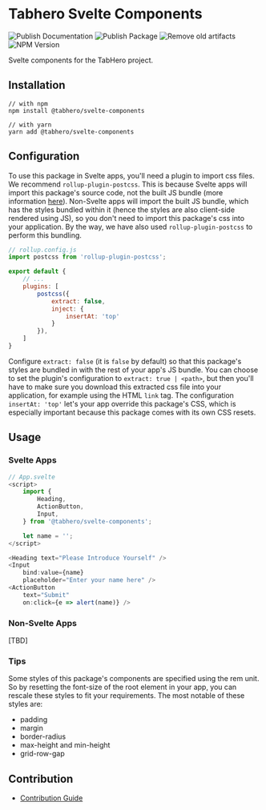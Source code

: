 # Tabhero Svelte Components

![Publish Documentation](https://github.com/tabhero/svelte-components/workflows/Publish%20Documentation/badge.svg)
![Publish Package](https://github.com/tabhero/svelte-components/workflows/Publish%20Package/badge.svg)
![Remove old artifacts](https://github.com/tabhero/svelte-components/workflows/Remove%20old%20artifacts/badge.svg)
![NPM Version](https://img.shields.io/npm/v/@tabhero/svelte-components?color=blue)

Svelte components for the TabHero project.

## Installation

```
// with npm
npm install @tabhero/svelte-components

// with yarn
yarn add @tabhero/svelte-components
```

## Configuration

To use this package in Svelte apps, you'll need a plugin to import css files. We recommend `rollup-plugin-postcss`. This is because Svelte apps will import this package's source code, not the built JS bundle (more information [here](https://github.com/sveltejs/component-template#consuming-components)). Non-Svelte apps will import the built JS bundle, which has the styles bundled within it (hence the styles are also client-side rendered using JS), so you don't need to import this package's css into your application. By the way, we have also used `rollup-plugin-postcss` to perform this bundling.

```js
// rollup.config.js
import postcss from 'rollup-plugin-postcss';

export default {
    // ...
    plugins: [
        postcss({
            extract: false,
            inject: {
                insertAt: 'top'
            }
        }),
    ]
}
```

Configure `extract: false` (it is `false` by default) so that this package's styles are bundled in with the rest of your app's JS bundle. You can choose to set the plugin's configuration to `extract: true | <path>`, but then you'll have to make sure you download this extracted css file into your application, for example using the HTML `link` tag.
The configuration `insertAt: 'top'` let's your app override this package's CSS, which is especially important because this package comes with its own CSS resets.

## Usage

### Svelte Apps
```js
// App.svelte
<script>
    import {
        Heading,
        ActionButton,
        Input,
    } from '@tabhero/svelte-components';

    let name = '';
</script>

<Heading text="Please Introduce Yourself" />
<Input
    bind:value={name}
    placeholder="Enter your name here" />
<ActionButton
    text="Submit"
    on:click={e => alert(name)} />
```

### Non-Svelte Apps

[TBD]

### Tips

Some styles of this package's components are specified using the rem unit. So by resetting the font-size of the root element in your app, you can rescale these styles to fit your requirements. The most notable of these styles are:

- padding
- margin
- border-radius
- max-height and min-height
- grid-row-gap

## Contribution

- [Contribution Guide](/CONTRIBUTING.md)
